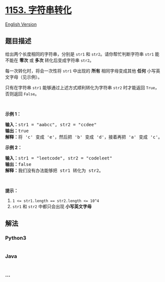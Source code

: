 # [1153. 字符串转化](https://leetcode-cn.com/problems/string-transforms-into-another-string)

[English Version](/solution/1100-1199/1153.String%20Transforms%20Into%20Another%20String/README_EN.md)

## 题目描述
<!-- 这里写题目描述 -->
<p>给出两个长度相同的字符串，分别是 <code>str1</code> 和 <code>str2</code>。请你帮忙判断字符串 <code>str1</code> 能不能在 <strong>零次</strong> 或 <strong>多次</strong> 转化后变成字符串 <code>str2</code>。</p>

<p>每一次转化时，将会一次性将 <code>str1</code> 中出现的 <strong>所有</strong> 相同字母变成其他 <strong>任何</strong> 小写英文字母（见示例）。</p>

<p>只有在字符串 <code>str1</code> 能够通过上述方式顺利转化为字符串 <code>str2</code> 时才能返回 <code>True</code>，否则返回 <code>False</code>。​​</p>

<p> </p>

<p><strong>示例 1：</strong></p>

<pre><strong>输入：</strong>str1 = "aabcc", str2 = "ccdee"
<strong>输出：</strong>true
<strong>解释：</strong>将 'c' 变成 'e'，然后把 'b' 变成 'd'，接着再把 'a' 变成 'c'。注意，转化的顺序也很重要。
</pre>

<p><strong>示例 2：</strong></p>

<pre><strong>输入：</strong>str1 = "leetcode", str2 = "codeleet"
<strong>输出：</strong>false
<strong>解释：</strong>我们没有办法能够把 str1 转化为 str2。
</pre>

<p> </p>

<p><strong>提示：</strong></p>

<ol>
	<li><code>1 <= str1.length == str2.length <= 10^4</code></li>
	<li><code>str1</code> 和 <code>str2</code> 中都只会出现 <strong>小写英文字母</strong></li>
</ol>



## 解法
<!-- 这里可写通用的实现逻辑 -->


<!-- tabs:start -->

### **Python3**
<!-- 这里可写当前语言的特殊实现逻辑 -->

```python

```

### **Java**
<!-- 这里可写当前语言的特殊实现逻辑 -->

```java

```

### **...**
```

```

<!-- tabs:end -->